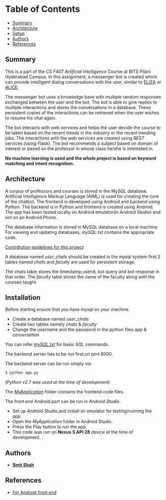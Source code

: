 # Table of Contents
- [Summary](#summary)
- [Architecture](#architecture)
- [Setup](#setup)
- [Authors](#authors)
- [References](#references)
## Summary
This is a part of the *CS F407 Artificial Intelligence* Course at BITS Pilani Hyderabad Campus. In this assignment, a messenger bot  is created which can provide intelligent dialog conversations with the user, similar to  [ELIZA](https://en.wikipedia.org/wiki/ELIZA) or [ALICE](https://www.chatbots.org/chatbot/a.l.i.c.e/).

The messenger bot uses a knowledge base with multiple random responses exchanged between the user and the bot. The bot is able to give replies to multiple interactions and stores the conversations in a  database. These persistent copies of the interactions can be retrieved when the user wishes to resume his chat again. 

The bot interacts with web services and helps the user decide the course to be taken based on the recent trends in the industry or the recent trending jobs. The interactions with the web services are created using *REST* services (using Flask). The bot  recommends a subject based on domain of interest or based on the professor in whose class he/she is interested in. 

**No machine learning is used and the whole project is based on keyword matching and intent recognition.**



## Architecture
A corpus of professors and courses is stored in the MySQL database. Artificial Intelligence Markup Language (AIML) is used for creating the core of the chatbot. The frontend is developed using Android and backend using Python. 
The backend is in Python and frontend is created using Android.
The app has been tested locally on Android emulator(in Android Studio) and not on an Android Phone.

The database information is stored in MySQL database on a  local machine. For viewing and updating databases, *mySQL.txt* contains the appropriate code.


[Contribution guidelines for this project](docs/CONTRIBUTING.md)



A database named *user_chats* should be created in the *mysql* system first.2 tables named *chats* and *faculty* are used for persistent storage.

The *chats* table stores the timestamp,userid, bot query and bot response in that order.
The *faculty* table stores the name of the faculty along with the courses taught.

## Installation

Before starting ensure that you have *mysql* on your machine.
- Create a database named *user_chats*
- Create two tables namely *chats* & *faculty*
- Change the username and the password in the python files *app* & *conversation*

You can refer *[mySQL.txt](https://github.com/smit-1999/AIML_Bot/blob/master/mySQL.txt)* for basic SQL commands.
	

The backend server has to be run first,on port 8000.

The backend server can be run simply via 
```bash
$ python app.py 
```
(*Python v2.7 was used at the time of development*)



The [*MyApplication*](https://github.com/smit-1999/AIML_Bot/tree/master/MyApplication) folder contains the frontend code files.

The front end Android part can be run in *Android Studio*.
- Set up *Android Studio*,and install an emulator for testing/running the app.
- Open the *MyApplication* folder in Android Studio.
- Press the Play button to run the app. 
- This code was run on **Nexus S API 28** device at the time of development.

## Authors

 - [**Smit Shah**](https://github.com/smit-1999/)

## References

 - [For Android front end
   ](https://medium.com/@harivigneshjayapalan/android-baking-a-simple-chatbot-in-30-minutes-aiml-ff43c3269025)

